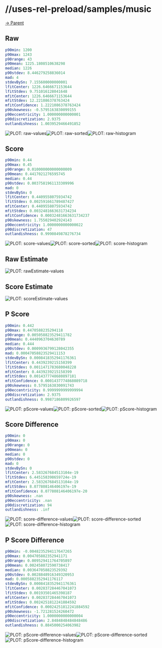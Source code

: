 
# //uses-rel-preload/samples/music

[→ Parent](../..)


## Raw


```yaml
p90min: 1200
p90max: 1243
p90range: 43
p90mean: 1225.1808510638298
median: 1226
p90stdev: 8.446279258836014
mad: 4
stdevBySn: 7.155600000000001
lfitCenter: 1226.6466671153644
lfitStdev: 9.751016128041648
mfitCenter: 1226.6466671153644
mfitStdev: 12.221086378763424
mfitConfidence: 1.2221086378763424
p90skewness: -0.5795163830099155
p90eccentricity: 1.000000000000001
p90discretization: 2.9375
outlandishness: 1.0039529466491852

```

![PLOT: raw-values](./raw/values.svg)![PLOT: raw-sorted](./raw/sorted.svg)![PLOT: raw-histogram](./raw/histogram.svg)
## Score


```yaml
p90min: 0.44
p90max: 0.45
p90range: 0.010000000000000009
p90mean: 0.4417021276595745
median: 0.44
p90stdev: 0.0037581961133309996
mad: 0
stdevBySn: 0
lfitCenter: 0.4409558075934742
lfitStdev: 0.002591661789487427
mfitCenter: 0.4409558075934742
mfitStdev: 0.0032481663631734234
mfitConfidence: 0.00032481663631734237
p90skewness: 1.755029402924143
p90eccentricity: 1.0000000000000022
p90discretization: 47
outlandishness: 0.9990849878276734

```

![PLOT: score-values](./score/values.svg)![PLOT: score-sorted](./score/sorted.svg)![PLOT: score-histogram](./score/histogram.svg)
## Raw Estimate

![PLOT: rawEstimate-values](./rawEstimate/values.svg)
## Score Estimate

![PLOT: scoreEstimate-values](./scoreEstimate/values.svg)
## P Score


```yaml
p90min: 0.442
p90max: 0.4470588235294118
p90range: 0.005058823529411782
p90mean: 0.4440963704630789
median: 0.444
p90stdev: 0.0009936799128042355
mad: 0.00047058823529411153
stdevBySn: 0.0008418352941176361
lfitCenter: 0.4439239215158399
lfitStdev: 0.0011471783680048228
mfitCenter: 0.4439239215158399
mfitStdev: 0.0014377748680897181
mfitConfidence: 0.0001437774868089718
p90skewness: 0.5795163830091743
p90eccentricity: 0.9999999999999994
p90discretization: 2.9375
outlandishness: 0.9987186809926597

```

![PLOT: pScore-values](./pScore/values.svg)![PLOT: pScore-sorted](./pScore/sorted.svg)![PLOT: pScore-histogram](./pScore/histogram.svg)
## Score Difference


```yaml
p90min: 0
p90max: 0
p90range: 0
p90mean: 0
median: 0
p90stdev: 0
mad: 0
stdevBySn: 0
lfitCenter: 2.583267684513104e-19
lfitStdev: 6.445158398659724e-19
mfitCenter: 2.583267684513104e-19
mfitStdev: 8.077808146406197e-19
mfitConfidence: 8.077808146406197e-20
p90skewness: .nan
p90eccentricity: .nan
p90discretization: 94
outlandishness: .inf

```

![PLOT: score-difference-values](./score-difference/values.svg)![PLOT: score-difference-sorted](./score-difference/sorted.svg)![PLOT: score-difference-histogram](./score-difference/histogram.svg)
## P Score Difference


```yaml
p90min: -0.0048235294117647265
p90max: 0.004705882352941171
p90range: 0.009529411764705897
p90mean: 0.002458072590738417
median: 0.003647058823529392
p90stdev: 0.0028848916349320953
mad: 0.0005882352941176117
stdevBySn: 0.0008418352941176361
lfitCenter: 0.002837284467041073
lfitStdev: 0.00193501465398187
mfitCenter: 0.002837284467041073
mfitStdev: 0.0024251812241884592
mfitConfidence: 0.00024251812241884592
p90skewness: -1.721281524260472
p90eccentricity: 1.0000000000000004
p90discretization: 2.8484848484848486
outlandishness: 0.8845000254063982

```

![PLOT: pScore-difference-values](./pScore-difference/values.svg)![PLOT: pScore-difference-sorted](./pScore-difference/sorted.svg)![PLOT: pScore-difference-histogram](./pScore-difference/histogram.svg)